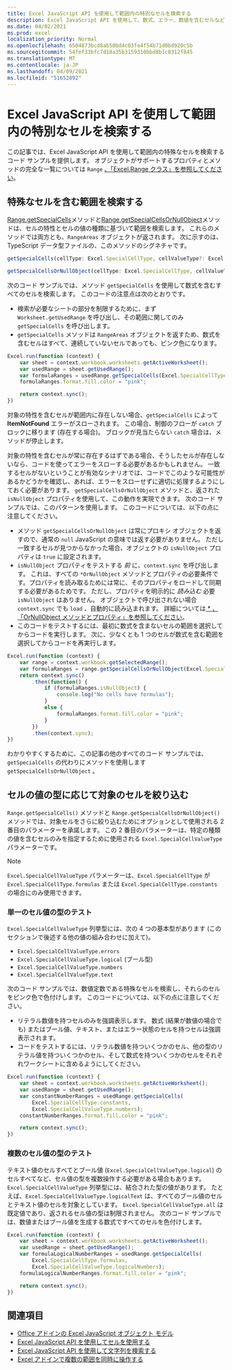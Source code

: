 ```yaml
---
title: Excel JavaScript API を使用して範囲内の特別なセルを検索する
description: Excel JavaScript API を使用して、数式、エラー、数値を含むセルなどの特別なセルを検索する方法について説明します。
ms.date: 04/02/2021
ms.prod: excel
localization_priority: Normal
ms.openlocfilehash: 6504873bcd8ab50bd4c03fe4f54b71d0bd920c5b
ms.sourcegitcommit: 54fef33bfc7d18a35b3159310bbd8b1c8312f845
ms.translationtype: MT
ms.contentlocale: ja-JP
ms.lasthandoff: 04/09/2021
ms.locfileid: "51652892"
---
```

# <a name="find-special-cells-within-a-range-using-the-excel-javascript-api"></a>Excel JavaScript API を使用して範囲内の特別なセルを検索する

この記事では、Excel JavaScript API を使用して範囲内の特殊なセルを検索するコード サンプルを提供します。 オブジェクトがサポートするプロパティとメソッドの完全な一覧については `Range` [、「Excel.Range クラス」を参照してください](/javascript/api/excel/excel.range)。

## <a name="find-ranges-with-special-cells"></a>特殊なセルを含む範囲を検索する

[Range.getSpecialCells](/javascript/api/excel/excel.range#getspecialcells-celltype--cellvaluetype-)メソッドと[Range.getSpecialCellsOrNullObject](/javascript/api/excel/excel.range#getspecialcellsornullobject-celltype--cellvaluetype-)メソッドは、セルの特性とセルの値の種類に基づいて範囲を検索します。 これらのメソッドでは両方とも、`RangeAreas` オブジェクトが返されます。 次に示すのは、TypeScript データ型ファイルの、このメソッドのシグネチャです。

```typescript
getSpecialCells(cellType: Excel.SpecialCellType, cellValueType?: Excel.SpecialCellValueType): Excel.RangeAreas;
```

```typescript
getSpecialCellsOrNullObject(cellType: Excel.SpecialCellType, cellValueType?: Excel.SpecialCellValueType): Excel.RangeAreas;
```

次のコード サンプルでは、メソッド `getSpecialCells` を使用して数式を含むすべてのセルを検索します。 このコードの注意点は次のとおりです。

- 検索が必要なシートの部分を制限するために、まず `Worksheet.getUsedRange` を呼び出し、その範囲に関してのみ `getSpecialCells` を呼び出します。
- `getSpecialCells` メソッドは `RangeAreas` オブジェクトを返すため、数式を含むセルはすべて、連続していないセルであっても、ピンク色になります。

```js
Excel.run(function (context) {
    var sheet = context.workbook.worksheets.getActiveWorksheet();
    var usedRange = sheet.getUsedRange();
    var formulaRanges = usedRange.getSpecialCells(Excel.SpecialCellType.formulas);
    formulaRanges.format.fill.color = "pink";

    return context.sync();
})
```

対象の特性を含むセルが範囲内に存在しない場合、`getSpecialCells` によって **ItemNotFound** エラーがスローされます。 この場合、制御のフローが `catch` ブロックに移ります (存在する場合)。 ブロックが見当たらない `catch` 場合は、メソッドが停止します。

対象の特性を含むセルが常に存在するはずである場合、そうしたセルが存在しないなら、コードを使ってエラーをスローする必要があるかもしれません。 一致するセルがないということが有効なシナリオでは、コードでこのような可能性があるかどうかを確認し、あれば、エラーをスローせずに適切に処理するようにしておく必要があります。 `getSpecialCellsOrNullObject` メソッドと、返された `isNullObject` プロパティを使用して、この動作を実現できます。 次のコード サンプルでは、このパターンを使用します。 このコードについては、以下の点に注意してください。

- メソッド `getSpecialCellsOrNullObject` は常にプロキシ オブジェクトを返すので、通常の `null` JavaScript の意味では返す必要がありません。 ただし一致するセルが見つからなかった場合、オブジェクトの `isNullObject` プロパティは `true` に設定されます。
- `isNullObject` プロパティをテストする *前* に、`context.sync` を呼び出します。 これは、すべての `*OrNullObject` メソッドとプロパティの必要条件です。プロパティを読み取るためには常に、そのプロパティをロードして同期する必要があるためです。 ただし、プロパティを明示的に *読み込む* 必要 `isNullObject` はありません。 オブジェクトで呼び出されない場合 `context.sync` でも `load` 、自動的に読み込まれます。 詳細については[ \* 、「OrNullObject メソッドとプロパティ」を参照してください](../develop/application-specific-api-model.md#ornullobject-methods-and-properties)。
- このコードをテストするには、最初に数式を含まないセルの範囲を選択してからコードを実行します。 次に、少なくとも 1 つのセルが数式を含む範囲を選択してからコードを再実行します。

```js
Excel.run(function (context) {
    var range = context.workbook.getSelectedRange();
    var formulaRanges = range.getSpecialCellsOrNullObject(Excel.SpecialCellType.formulas);
    return context.sync()
        .then(function() {
            if (formulaRanges.isNullObject) {
                console.log("No cells have formulas");
            }
            else {
                formulaRanges.format.fill.color = "pink";
            }
        })
        .then(context.sync);
})
```

わかりやすくするために、この記事の他のすべてのコード サンプルでは、 `getSpecialCells` の代わりにメソッドを使用します  `getSpecialCellsOrNullObject` 。

## <a name="narrow-the-target-cells-with-cell-value-types"></a>セルの値の型に応じて対象のセルを絞り込む

`Range.getSpecialCells()` メソッドと `Range.getSpecialCellsOrNullObject()` メソッドでは、対象セルをさらに絞り込むためにオプションとして使用される 2 番目のパラメーターを承諾します。 この 2 番目のパラメーターは、特定の種類の値を含むセルのみを指定するために使用される `Excel.SpecialCellValueType` パラメーターです。

> [!NOTE]
> `Excel.SpecialCellValueType` パラメーターは、`Excel.SpecialCellType` が `Excel.SpecialCellType.formulas` または `Excel.SpecialCellType.constants` の場合にのみ使用できます。

### <a name="test-for-a-single-cell-value-type"></a>単一のセル値の型のテスト

`Excel.SpecialCellValueType` 列挙型には、次の 4 つの基本型があります (このセクションで後述する他の値の組み合わせに加えて)。

- `Excel.SpecialCellValueType.errors`
- `Excel.SpecialCellValueType.logical` (ブール型)
- `Excel.SpecialCellValueType.numbers`
- `Excel.SpecialCellValueType.text`

次のコード サンプルでは、数値定数である特殊なセルを検索し、それらのセルをピンク色で色付けします。 このコードについては、以下の点に注意してください。

- リテラル数値を持つセルのみを強調表示します。 数式 (結果が数値の場合でも) またはブール値、テキスト、またはエラー状態のセルを持つセルは強調表示されます。
- コードをテストするには、リテラル数値を持ついくつかのセル、他の型のリテラル値を持ついくつかのセル、そして数式を持ついくつかのセルをそれぞれワークシートに含めるようにしてください。

```js
Excel.run(function (context) {
    var sheet = context.workbook.worksheets.getActiveWorksheet();
    var usedRange = sheet.getUsedRange();
    var constantNumberRanges = usedRange.getSpecialCells(
        Excel.SpecialCellType.constants,
        Excel.SpecialCellValueType.numbers);
    constantNumberRanges.format.fill.color = "pink";

    return context.sync();
})
```

### <a name="test-for-multiple-cell-value-types"></a>複数のセル値の型のテスト

テキスト値のセルすべてとブール値 (`Excel.SpecialCellValueType.logical`) のセルすべてなど、セル値の型を複数操作する必要がある場合もあります。 `Excel.SpecialCellValueType` 列挙型には、結合された型の値があります。 たとえば、`Excel.SpecialCellValueType.logicalText` は、すべてのブール値のセルとテキスト値のセルを対象としています。 `Excel.SpecialCellValueType.all` は既定値であり、返されるセル値の型は制限されません。 次のコード サンプルでは、数値またはブール値を生成する数式ですべてのセルを色付けします。

```js
Excel.run(function (context) {
    var sheet = context.workbook.worksheets.getActiveWorksheet();
    var usedRange = sheet.getUsedRange();
    var formulaLogicalNumberRanges = usedRange.getSpecialCells(
        Excel.SpecialCellType.formulas,
        Excel.SpecialCellValueType.logicalNumbers);
    formulaLogicalNumberRanges.format.fill.color = "pink";

    return context.sync();
})
```

## <a name="see-also"></a>関連項目

- [Office アドインの Excel JavaScript オブジェクト モデル](excel-add-ins-core-concepts.md)
- [Excel JavaScript API を使用してセルを使用する](excel-add-ins-cells.md)
- [Excel JavaScript API を使用して文字列を検索する](excel-add-ins-ranges-string-match.md)
- [Excel アドインで複数の範囲を同時に操作する](excel-add-ins-multiple-ranges.md)

